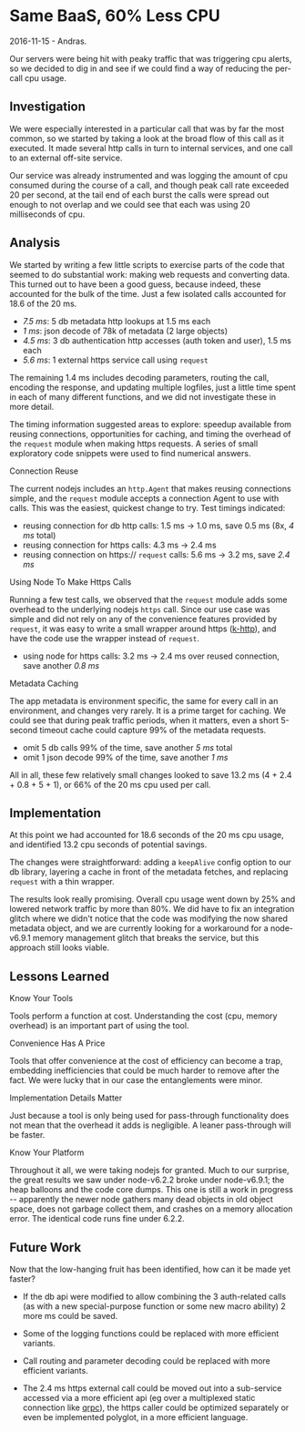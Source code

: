Same BaaS, 60% Less CPU
=======================
2016-11-15 - Andras.

Our servers were being hit with peaky traffic that was triggering cpu alerts, so we
decided to dig in and see if we could find a way of reducing the per-call cpu usage.


Investigation
-------------

We were especially interested in a particular call that was by far the most common,
so we started by taking a look at the broad flow of this call as it executed.
It made several http calls in turn to internal services, and one call to an
external off-site service.

Our service was already instrumented and was logging the amount of cpu consumed
during the course of a call, and though peak call rate exceeded 20 per second, at the
tail end of each burst the calls were spread out enough to not overlap and we could
see that each was using 20 milliseconds of cpu.


Analysis
--------

We started by writing a few little scripts to exercise parts of the code that seemed
to do substantial work:  making web requests and converting data.  This turned out to
have been a good guess, because indeed, these accounted for the bulk of the time.
Just a few isolated calls accounted for 18.6 of the 20 ms.

- *7.5 ms*: 5 db metadata http lookups at 1.5 ms each
- *1 ms*: json decode of 78k of metadata (2 large objects)
- *4.5 ms*: 3 db authentication http accesses (auth token and user), 1.5 ms each
- *5.6 ms*: 1 external https service call using `request`

The remaining 1.4 ms includes decoding parameters, routing the call, encoding the
response, and updating multiple logfiles, just a little time spent in each of many
different functions, and we did not investigate these in more detail.

The timing information suggested areas to explore:  speedup available from reusing
connections, opportunities for caching, and timing the overhead of the `request`
module when making https requests.  A series of small exploratory code snippets were
used to find numerical answers.

Connection Reuse

The current nodejs includes an `http.Agent` that makes reusing connections simple,
and the `request` module accepts a connection Agent to use with calls.  This was
the easiest, quickest change to try.  Test timings indicated:

- reusing connection for db http calls: 1.5 ms -> 1.0 ms, save 0.5 ms (8x, *4 ms* total)
- reusing connection for https calls: 4.3 ms -> 2.4 ms
- reusing connection on https:// `request` calls: 5.6 ms -> 3.2 ms, save *2.4 ms*

Using Node To Make Https Calls

Running a few test calls, we observed that the `request` module adds some overhead to
the underlying nodejs `https` call.  Since our use case was simple and did not rely
on any of the convenience features provided by `request`, it was easy to write a small
wrapper around https ([k-http](https://github.com/andrasq/node-k-http)), and have
the code use the wrapper instead of `request`.

- using node for https calls: 3.2 ms -> 2.4 ms over reused connection, save another *0.8 ms*

Metadata Caching

The app metadata is environment specific, the same for every call in an environment,
and changes very rarely.  It is a prime target for caching.  We could see that during
peak traffic periods, when it matters, even a short 5-second timeout cache could
capture 99% of the metadata requests.

- omit 5 db calls 99% of the time, save another *5 ms* total
- omit 1 json decode 99% of the time, save another *1 ms*

All in all, these few relatively small changes looked to save 13.2 ms (4 +
2.4 + 0.8 + 5 + 1), or 66% of the 20 ms cpu used per call.


Implementation
--------------

At this point we had accounted for 18.6 seconds of the 20 ms cpu usage, and
identified 13.2 cpu seconds of potential savings.

The changes were straightforward:  adding a `keepAlive` config option to our db
library, layering a cache in front of the metadata fetches, and replacing `request`
with a thin wrapper.

The results look really promising.  Overall cpu usage went down by 25% and lowered
network traffic by more than 80%.  We did have to fix an integration glitch where
we didn't notice that the code was modifying the now shared metadata object, and
we are currently looking for a workaround for a node-v6.9.1 memory management
glitch that breaks the service, but this approach still looks viable.


Lessons Learned
---------------

Know Your Tools

Tools perform a function at cost.  Understanding the cost (cpu, memory overhead) is
an important part of using the tool.

Convenience Has A Price

Tools that offer convenience at the cost of efficiency can become a trap, embedding
inefficiencies that could be much harder to remove after the fact.  We were lucky
that in our case the entanglements were minor.

Implementation Details Matter

Just because a tool is only being used for pass-through functionality does not mean
that the overhead it adds is negligible.  A leaner pass-through will be faster.

Know Your Platform

Throughout it all, we were taking nodejs for granted.  Much to our surprise, the
great results we saw under node-v6.2.2 broke under node-v6.9.1; the heap balloons and
the code core dumps.  This one is still a work in progress -- apparently the newer
node gathers many dead objects in old object space, does not garbage collect them,
and crashes on a memory allocation error.  The identical code runs fine under 6.2.2.


Future Work
-----------

Now that the low-hanging fruit has been identified, how can it be made yet faster?

- If the db api were modified to allow combining the 3 auth-related calls (as with a
  new special-purpose function or some new macro ability) 2 more ms could be saved.

- Some of the logging functions could be replaced with more efficient variants.

- Call routing and parameter decoding could be replaced with more efficient variants.

- The 2.4 ms https external call could be moved out into a sub-service accessed via a
  more efficient api (eg over a multiplexed static connection like
  [qrpc](https://github.com/andrasq/node-qrpc)), the https caller could be optimized
  separately or even be implemented polyglot, in a more efficient language.
